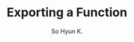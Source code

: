 ---
layout: post
title:  "Exporting a Function"
author: So Hyun K.
categories: [ TIL ]
image: assets/images/23.jpg
---